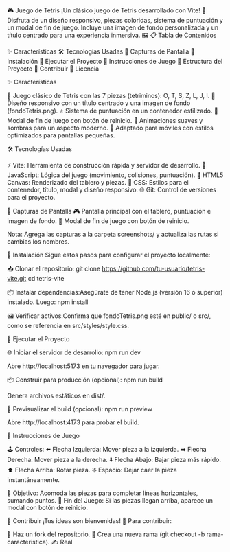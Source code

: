 🎮 Juego de Tetris
¡Un clásico juego de Tetris desarrollado con Vite! 🚀 Disfruta de un diseño responsivo, piezas coloridas, sistema de puntuación y un modal de fin de juego. Incluye una imagen de fondo personalizada y un título centrado para una experiencia inmersiva. 🖼️
📋 Tabla de Contenidos

✨ Características
🛠️ Tecnologías Usadas
📸 Capturas de Pantalla
🔧 Instalación
🚀 Ejecutar el Proyecto
🎲 Instrucciones de Juego
📂 Estructura del Proyecto
🤝 Contribuir
📜 Licencia

✨ Características

🧩 Juego clásico de Tetris con las 7 piezas (tetriminos): O, T, S, Z, L, J, I.
📱 Diseño responsivo con un título centrado y una imagen de fondo (fondoTetris.png).
⭐ Sistema de puntuación en un contenedor estilizado.
🚪 Modal de fin de juego con botón de reinicio.
🎨 Animaciones suaves y sombras para un aspecto moderno.
📲 Adaptado para móviles con estilos optimizados para pantallas pequeñas.

🛠️ Tecnologías Usadas

⚡ Vite: Herramienta de construcción rápida y servidor de desarrollo.
📜 JavaScript: Lógica del juego (movimiento, colisiones, puntuación).
🎨 HTML5 Canvas: Renderizado del tablero y piezas.
💅 CSS: Estilos para el contenedor, título, modal y diseño responsivo.
🌐 Git: Control de versiones para el proyecto.

📸 Capturas de Pantalla
🎮 Pantalla principal con el tablero, puntuación e imagen de fondo.
🚪 Modal de fin de juego con botón de reinicio.

Nota: Agrega las capturas a la carpeta screenshots/ y actualiza las rutas si cambias los nombres.

🔧 Instalación
Sigue estos pasos para configurar el proyecto localmente:

📥 Clonar el repositorio:
git clone https://github.com/tu-usuario/tetris-vite.git
cd tetris-vite

📦 Instalar dependencias:Asegúrate de tener Node.js (versión 16 o superior) instalado. Luego:
npm install

🖼️ Verificar activos:Confirma que fondoTetris.png esté en public/ o src/, como se referencia en src/styles/style.css.

🚀 Ejecutar el Proyecto

🌐 Iniciar el servidor de desarrollo:
npm run dev

Abre http://localhost:5173 en tu navegador para jugar.

📦 Construir para producción (opcional):
npm run build

Genera archivos estáticos en dist/.

👀 Previsualizar el build (opcional):
npm run preview

Abre http://localhost:4173 para probar el build.

🎲 Instrucciones de Juego

🕹️ Controles:
⬅️ Flecha Izquierda: Mover pieza a la izquierda.
➡️ Flecha Derecha: Mover pieza a la derecha.
⬇️ Flecha Abajo: Bajar pieza más rápido.
⬆️ Flecha Arriba: Rotar pieza.
❇️ Espacio: Dejar caer la pieza instantáneamente.

🎯 Objetivo: Acomoda las piezas para completar líneas horizontales, sumando puntos.
🏁 Fin del Juego: Si las piezas llegan arriba, aparece un modal con botón de reinicio.

🤝 Contribuir
¡Tus ideas son bienvenidas! 🌟 Para contribuir:

🍴 Haz un fork del repositorio.
🌱 Crea una nueva rama (git checkout -b rama-caracteristica).
✍️ Real
